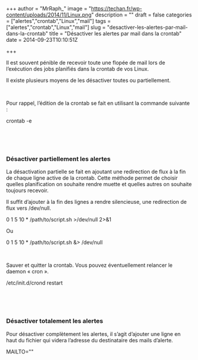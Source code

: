 +++
author = "MrRaph_"
image = "https://techan.fr/wp-content/uploads/2014/11/Linux.png"
description = ""
draft = false
categories = ["alertes","crontab","Linux","mail"]
tags = ["alertes","crontab","Linux","mail"]
slug = "desactiver-les-alertes-par-mail-dans-la-crontab"
title = "Désactiver les alertes par mail dans la crontab"
date = 2014-09-23T10:10:51Z

+++


Il est souvent pénible de recevoir toute une flopée de mail lors de l’exécution des jobs planifiés dans la crontab de vos Linux.

Il existe plusieurs moyens de les désactiver toutes ou partiellement.

 

Pour rappel, l’édition de la crontab se fait en utilisant la commande suivante :

crontab -e

 

 

### Désactiver partiellement les alertes

La désactivation partielle se fait en ajoutant une redirection de flux à la fin de chaque ligne active de la crontab. Cette méthode permet de choisir quelles planification on souhaite rendre muette et quelles autres on souhaite toujours recevoir.

Il suffit d’ajouter à la fin des lignes a rendre silencieuse, une redirection de flux vers /dev/null.

0 1 5 10 * /path/to/script.sh >/dev/null 2>&1

Ou

0 1 5 10 * /path/to/script.sh &> /dev/null

 

Sauver et quitter la crontab. Vous pouvez éventuellement relancer le daemon « cron ».

/etc/init.d/crond restart

 

 

### 

### Désactiver totalement les alertes

Pour désactiver complètement les alertes, il s’agit d’ajouter une ligne en haut du fichier qui videra l’adresse du destinataire des mails d’alerte.

MAILTO=""

 

 

 


